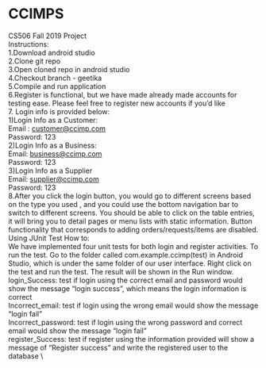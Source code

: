 # CCIMPS
CS506 Fall 2019 Project\
Instructions:\
1.Download android studio\
2.Clone git repo\
3.Open cloned repo in android studio\
4.Checkout branch - geetika\
5.Compile and run application\
6.Register is functional, but we have made already made accounts for testing ease. Please feel free to register new accounts if you’d like\
7. Login info is provided below:\
  1)Login Info as a Customer: \
    Email : customer@ccimp.com\
    Password: 123\
  2)Login Info as a Business:\
    Email: business@ccimp.com\
    Password: 123\
  3)Login Info as a Supplier\
    Email: supplier@ccimp.com\
    Password: 123\
8.After you click the login button, you would go to different screens based on the type you used , and you could use the bottom navigation bar to switch to different screens. You should be able to click on the table entries, it will bring you to detail pages or menu lists with static information. Button functionality that corresponds to adding orders/requests/items are disabled.\
Using JUnit Test How to:\
We have implemented four unit tests for both login and register activities. To run the test. Go to the folder called com.example.ccimp(test) in Android Studio, which is under the same folder of our user interface. Right click on the test and run the test. The result will be shown in the Run window. \
login_Success: test if login using the correct email and password would show the message “login success”, which means the login information is correct\
Incorrect_email: test if login using the wrong email would show the message “login fail”\
Incorrect_password: test if login using the wrong password and correct email would show the message “login fail”\
register_Success: test if register using the information provided will show a message of “Register success” and write the registered user to the database \

